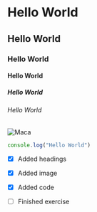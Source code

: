 # Hello World
## Hello World
### Hello World
#### Hello World
##### Hello World
###### Hello World

![Maca](https://octodex.github.com/images/yaktocat.png)

``` javascript
console.log("Hello World")
```

- [x] Added headings
- [x] Added image
- [x] Added code
- [ ] Finished exercise

